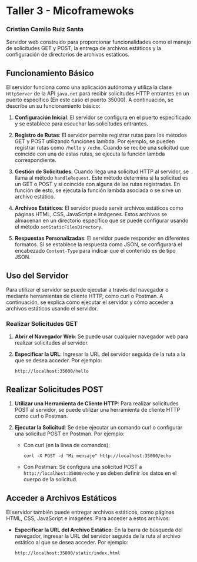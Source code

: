 # Taller 3 - Micoframewoks
### Cristian Camilo Ruiz Santa

Servidor web construido para proporcionar funcionalidades como el manejo de solicitudes GET y POST, la entrega de archivos estáticos y la configuración de directorios de archivos estáticos.

## Funcionamiento Básico

El servidor funciona como una aplicación autónoma y utiliza la clase `HttpServer` de la API `java.net` para recibir solicitudes HTTP entrantes en un puerto específico (En este caso el puerto 35000). A continuación, se describe un su funcionamiento básico:

1. **Configuración Inicial**: El servidor se configura en el puerto especificado y se establece para escuchar las solicitudes entrantes.

2. **Registro de Rutas**: El servidor permite registrar rutas para los métodos GET y POST utilizando funciones lambda. Por ejemplo, se pueden registrar rutas como `/hello` y `/echo`. Cuando se recibe una solicitud que coincide con una de estas rutas, se ejecuta la función lambda correspondiente.

3. **Gestión de Solicitudes**: Cuando llega una solicitud HTTP al servidor, se llama al método `handleRequest`. Este método determina si la solicitud es un GET o POST y si coincide con alguna de las rutas registradas. En función de esto, se ejecuta la función lambda asociada o se sirve un archivo estático.

4. **Archivos Estáticos**: El servidor puede servir archivos estáticos como páginas HTML, CSS, JavaScript e imágenes. Estos archivos se almacenan en un directorio específico que se puede configurar usando el método `setStaticFilesDirectory`.

5. **Respuestas Personalizadas**: El servidor puede responder en diferentes formatos. Si se establece la respuesta como JSON, se configurará el encabezado `Content-Type` para indicar que el contenido es de tipo JSON.



## Uso del Servidor

Para utilizar el servidor se puede ejecutar a través del navegador o mediante herramientas de cliente HTTP, como curl o Postman. A continuación, se explica cómo ejecutar el servidor y cómo acceder a archivos estáticos usando el servidor.

### Realizar Solicitudes GET

1. **Abrir el Navegador Web**: Se puede usar cualquier navegador web para realizar solicitudes al servidor.

2. **Especificar la URL**: Ingresar la URL del servidor seguida de la ruta a la que se desea acceder. Por ejemplo:

   ```
   http://localhost:35000/hello
   ```

## Realizar Solicitudes POST

1. **Utilizar una Herramienta de Cliente HTTP**: Para realizar solicitudes POST al servidor, se puede utilizar una herramienta de cliente HTTP como curl o Postman.

2. **Ejecutar la Solicitud**: Se debe ejecutar un comando curl o configurar una solicitud POST en Postman. Por ejemplo:

    - Con curl (en la línea de comandos):
      ```shell
      curl -X POST -d "Mi mensaje" http://localhost:35000/echo
      ```

    - Con Postman: Se configura una solicitud POST a `http://localhost:35000/echo` y se deben definir los datos en el cuerpo de la solicitud.

## Acceder a Archivos Estáticos

El servidor también puede entregar archivos estáticos, como páginas HTML, CSS, JavaScript e imágenes. Para acceder a estos archivos:

- **Especificar la URL del Archivo Estático**: En la barra de búsqueda del navegador, ingresar la URL del servidor seguida de la ruta al archivo estático al que se desea acceder. Por ejemplo:

   ```
   http://localhost:35000/static/index.html
   ```
